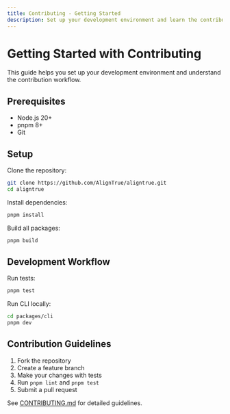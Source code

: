 ```yaml
---
title: Contributing - Getting Started
description: Set up your development environment and learn the contribution workflow for AlignTrue.
---
```


# Getting Started with Contributing

This guide helps you set up your development environment and understand the contribution workflow.

## Prerequisites

- Node.js 20+
- pnpm 8+
- Git

## Setup

Clone the repository:

```bash
git clone https://github.com/AlignTrue/aligntrue.git
cd aligntrue
```

Install dependencies:

```bash
pnpm install
```

Build all packages:

```bash
pnpm build
```

## Development Workflow

Run tests:

```bash
pnpm test
```

Run CLI locally:

```bash
cd packages/cli
pnpm dev
```

## Contribution Guidelines

1. Fork the repository
2. Create a feature branch
3. Make your changes with tests
4. Run `pnpm lint` and `pnpm test`
5. Submit a pull request

See [CONTRIBUTING.md](https://github.com/AlignTrue/aligntrue/blob/main/CONTRIBUTING.md) for detailed guidelines.
